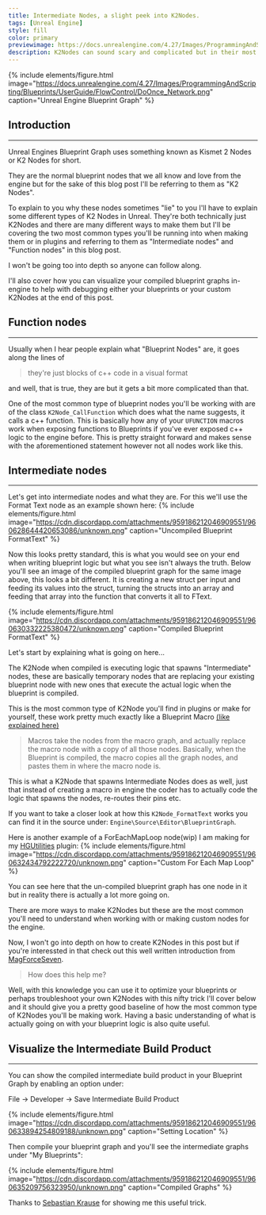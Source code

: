 ```yaml
---
title: Intermediate Nodes, a slight peek into K2Nodes.
tags: [Unreal Engine]
style: fill
color: primary
previewimage: https://docs.unrealengine.com/4.27/Images/ProgrammingAndScripting/Blueprints/UserGuide/FlowControl/DoOnce_Network.png
description: K2Nodes can sound scary and complicated but in their most basic form they're not really. Let's take a small peek under the hood to learn more...
---
```


<meta property="og:image" content="https://docs.unrealengine.com/4.27/Images/ProgrammingAndScripting/Blueprints/UserGuide/FlowControl/DoOnce_Network.png" />

{% include elements/figure.html image="https://docs.unrealengine.com/4.27/Images/ProgrammingAndScripting/Blueprints/UserGuide/FlowControl/DoOnce_Network.png" caption="Unreal Engine Blueprint Graph" %}

## Introduction
---

Unreal Engines Blueprint Graph uses something known as Kismet 2 Nodes or K2 Nodes for short.

They are the normal blueprint nodes that we all know and love from the engine but for the sake of this blog post I'll be referring to them as "K2 Nodes".

To explain to you why these nodes sometimes "lie" to you I'll have to explain some different types of K2 Nodes in Unreal.
They're both technically just K2Nodes and there are many different ways to make them but I'll be covering the two most common types you'll be running into when making them or in plugins and referring to them as "Intermediate nodes" and "Function nodes" in this blog post.

I won't be going too into depth so anyone can follow along.

I'll also cover how you can visualize your compiled blueprint graphs in-engine to help with debugging either your blueprints or your custom K2Nodes at the end of this post.

## Function nodes
---

Usually when I hear people explain what "Blueprint Nodes" are, it goes along the lines of 
>they're just blocks of c++ code in a visual format

and well, that is true, they are but it gets a bit more complicated than that.

One of the most common type of blueprint nodes you'll be working with are of the class `K2Node_CallFunction` which does what the name suggests, it calls a c++ function. 
This is basically how any of your `UFUNCTION` macros work when exposing functions to Blueprints if you've ever exposed c++ logic to the engine before. This is pretty straight forward and makes sense with the aforementioned statement however not all nodes work like this.

## Intermediate nodes
---

Let's get into intermediate nodes and what they are. For this we'll use the Format Text node as an example shown here:
{% include elements/figure.html image="https://cdn.discordapp.com/attachments/959186212046909551/960628644420653086/unknown.png" caption="Uncompiled Blueprint FormatText" %}

Now this looks pretty standard, this is what you would see on your end when writing blueprint logic but what you see isn't always the truth.
Below you'll see an image of the compiled blueprint graph for the same image above, this looks a bit different. It is creating a new struct per input and feeding its values into the struct, turning the structs into an array and feeding that array into the function that converts it all to FText.

{% include elements/figure.html image="https://cdn.discordapp.com/attachments/959186212046909551/960630332225380472/unknown.png" caption="Compiled Blueprint FormatText" %}

Let's start by explaining what is going on here...

The K2Node when compiled is executing logic that spawns "Intermediate" nodes, these are basically temporary nodes that are replacing your existing blueprint node with new ones that execute the actual logic when the blueprint is compiled.

This is the most common type of K2Node you'll find in plugins or make for yourself, these work pretty much exactly like a Blueprint Macro [(like explained here)](https://docs.unrealengine.com/4.27/en-US/ProgrammingAndScripting/Blueprints/BestPractices/)

> Macros take the nodes from the macro graph, and actually replace the macro node with a copy of all those nodes. Basically, when the Blueprint is compiled, the macro copies all the graph nodes, and pastes them in where the macro node is.

This is what a K2Node that spawns Intermediate Nodes does as well, just that instead of creating a macro in engine the coder has to actually code the logic that spawns the nodes, re-routes their pins etc.

If you want to take a closer look at how this `K2Node_FormatText` works you can find it in the source under: `Engine\Source\Editor\BlueprintGraph`.

Here is another example of a ForEachMapLoop node(wip) I am making for my [HGUtilities](https://utils.hideout.no/) plugin:
{% include elements/figure.html image="https://cdn.discordapp.com/attachments/959186212046909551/960632434792222720/unknown.png" caption="Custom For Each Map Loop" %}

You can see here that the un-compiled blueprint graph has one node in it but in reality there is actually a lot more going on.

There are more ways to make K2Nodes but these are the most common you'll need to understand when working with or making custom nodes for the engine.

Now, I won't go into depth on how to create K2Nodes in this post but if you're interessted in that check out this well written introduction from [MagForceSeven](https://www.gamedev.net/tutorials/programming/engines-and-middleware/improving-ue4-blueprint-usability-with-custom-nodes-r5694/).

>How does this help me?

Well, with this knowledge you can use it to optimize your blueprints or perhaps troubleshoot your own K2Nodes with this nifty trick I'll cover below and it should give you a pretty good baseline of how the most common type of K2Nodes you'll be making work. Having a basic understanding of what is actually going on with your blueprint logic is also quite useful.

## Visualize the Intermediate Build Product
---

You can show the compiled intermediate build product in your Blueprint Graph by enabling an option under:

 File -> Developer -> Save Intermediate Build Product
 
{% include elements/figure.html image="https://cdn.discordapp.com/attachments/959186212046909551/960633894254809188/unknown.png" caption="Setting Location" %}

Then compile your blueprint graph and you'll see the intermediate graphs under "My Blueprints":

{% include elements/figure.html image="https://cdn.discordapp.com/attachments/959186212046909551/960635209756323950/unknown.png" caption="Compiled Graphs" %}

Thanks to [Sebastian Krause](https://twitter.com/HatiEth) for showing me this useful trick.
